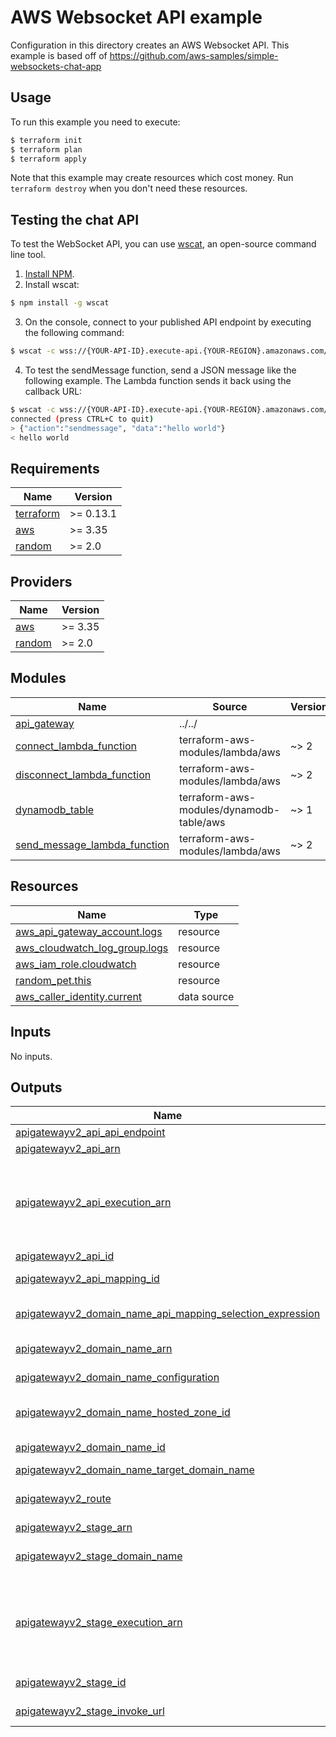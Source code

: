 # AWS Websocket API example

Configuration in this directory creates an AWS Websocket API.
This example is based off of https://github.com/aws-samples/simple-websockets-chat-app

## Usage

To run this example you need to execute:

```bash
$ terraform init
$ terraform plan
$ terraform apply
```

Note that this example may create resources which cost money. Run `terraform destroy` when you don't need these resources.

## Testing the chat API

To test the WebSocket API, you can use [wscat](https://github.com/websockets/wscat), an open-source command line tool.

1. [Install NPM](https://www.npmjs.com/get-npm).
2. Install wscat:

```bash
$ npm install -g wscat
```

3. On the console, connect to your published API endpoint by executing the following command:

```bash
$ wscat -c wss://{YOUR-API-ID}.execute-api.{YOUR-REGION}.amazonaws.com/{STAGE}
```

4. To test the sendMessage function, send a JSON message like the following example. The Lambda function sends it back using the callback URL:

```bash
$ wscat -c wss://{YOUR-API-ID}.execute-api.{YOUR-REGION}.amazonaws.com/{STAGE}
connected (press CTRL+C to quit)
> {"action":"sendmessage", "data":"hello world"}
< hello world
```

<!-- BEGINNING OF PRE-COMMIT-TERRAFORM DOCS HOOK -->
## Requirements

| Name | Version |
|------|---------|
| <a name="requirement_terraform"></a> [terraform](#requirement\_terraform) | >= 0.13.1 |
| <a name="requirement_aws"></a> [aws](#requirement\_aws) | >= 3.35 |
| <a name="requirement_random"></a> [random](#requirement\_random) | >= 2.0 |

## Providers

| Name | Version |
|------|---------|
| <a name="provider_aws"></a> [aws](#provider\_aws) | >= 3.35 |
| <a name="provider_random"></a> [random](#provider\_random) | >= 2.0 |

## Modules

| Name | Source | Version |
|------|--------|---------|
| <a name="module_api_gateway"></a> [api\_gateway](#module\_api\_gateway) | ../../ |  |
| <a name="module_connect_lambda_function"></a> [connect\_lambda\_function](#module\_connect\_lambda\_function) | terraform-aws-modules/lambda/aws | ~> 2 |
| <a name="module_disconnect_lambda_function"></a> [disconnect\_lambda\_function](#module\_disconnect\_lambda\_function) | terraform-aws-modules/lambda/aws | ~> 2 |
| <a name="module_dynamodb_table"></a> [dynamodb\_table](#module\_dynamodb\_table) | terraform-aws-modules/dynamodb-table/aws | ~> 1 |
| <a name="module_send_message_lambda_function"></a> [send\_message\_lambda\_function](#module\_send\_message\_lambda\_function) | terraform-aws-modules/lambda/aws | ~> 2 |

## Resources

| Name | Type |
|------|------|
| [aws_api_gateway_account.logs](https://registry.terraform.io/providers/hashicorp/aws/latest/docs/resources/api_gateway_account) | resource |
| [aws_cloudwatch_log_group.logs](https://registry.terraform.io/providers/hashicorp/aws/latest/docs/resources/cloudwatch_log_group) | resource |
| [aws_iam_role.cloudwatch](https://registry.terraform.io/providers/hashicorp/aws/latest/docs/resources/iam_role) | resource |
| [random_pet.this](https://registry.terraform.io/providers/hashicorp/random/latest/docs/resources/pet) | resource |
| [aws_caller_identity.current](https://registry.terraform.io/providers/hashicorp/aws/latest/docs/data-sources/caller_identity) | data source |

## Inputs

No inputs.

## Outputs

| Name | Description |
|------|-------------|
| <a name="output_apigatewayv2_api_api_endpoint"></a> [apigatewayv2\_api\_api\_endpoint](#output\_apigatewayv2\_api\_api\_endpoint) | The URI of the API |
| <a name="output_apigatewayv2_api_arn"></a> [apigatewayv2\_api\_arn](#output\_apigatewayv2\_api\_arn) | The ARN of the API |
| <a name="output_apigatewayv2_api_execution_arn"></a> [apigatewayv2\_api\_execution\_arn](#output\_apigatewayv2\_api\_execution\_arn) | The ARN prefix to be used in an aws\_lambda\_permission's source\_arn attribute or in an aws\_iam\_policy to authorize access to the @connections API. |
| <a name="output_apigatewayv2_api_id"></a> [apigatewayv2\_api\_id](#output\_apigatewayv2\_api\_id) | The API identifier |
| <a name="output_apigatewayv2_api_mapping_id"></a> [apigatewayv2\_api\_mapping\_id](#output\_apigatewayv2\_api\_mapping\_id) | The API mapping identifier |
| <a name="output_apigatewayv2_domain_name_api_mapping_selection_expression"></a> [apigatewayv2\_domain\_name\_api\_mapping\_selection\_expression](#output\_apigatewayv2\_domain\_name\_api\_mapping\_selection\_expression) | The API mapping selection expression for the domain name |
| <a name="output_apigatewayv2_domain_name_arn"></a> [apigatewayv2\_domain\_name\_arn](#output\_apigatewayv2\_domain\_name\_arn) | The ARN of the domain name |
| <a name="output_apigatewayv2_domain_name_configuration"></a> [apigatewayv2\_domain\_name\_configuration](#output\_apigatewayv2\_domain\_name\_configuration) | The domain name configuration |
| <a name="output_apigatewayv2_domain_name_hosted_zone_id"></a> [apigatewayv2\_domain\_name\_hosted\_zone\_id](#output\_apigatewayv2\_domain\_name\_hosted\_zone\_id) | The Amazon Route 53 Hosted Zone ID of the endpoint |
| <a name="output_apigatewayv2_domain_name_id"></a> [apigatewayv2\_domain\_name\_id](#output\_apigatewayv2\_domain\_name\_id) | The domain name identifier |
| <a name="output_apigatewayv2_domain_name_target_domain_name"></a> [apigatewayv2\_domain\_name\_target\_domain\_name](#output\_apigatewayv2\_domain\_name\_target\_domain\_name) | The target domain name |
| <a name="output_apigatewayv2_route"></a> [apigatewayv2\_route](#output\_apigatewayv2\_route) | Map containing the routes created and their attributes |
| <a name="output_apigatewayv2_stage_arn"></a> [apigatewayv2\_stage\_arn](#output\_apigatewayv2\_stage\_arn) | The default stage ARN |
| <a name="output_apigatewayv2_stage_domain_name"></a> [apigatewayv2\_stage\_domain\_name](#output\_apigatewayv2\_stage\_domain\_name) | Domain name of the stage (useful for CloudFront distribution) |
| <a name="output_apigatewayv2_stage_execution_arn"></a> [apigatewayv2\_stage\_execution\_arn](#output\_apigatewayv2\_stage\_execution\_arn) | The ARN prefix to be used in an aws\_lambda\_permission's source\_arn attribute or in an aws\_iam\_policy to authorize access to the @connections API. |
| <a name="output_apigatewayv2_stage_id"></a> [apigatewayv2\_stage\_id](#output\_apigatewayv2\_stage\_id) | The default stage identifier |
| <a name="output_apigatewayv2_stage_invoke_url"></a> [apigatewayv2\_stage\_invoke\_url](#output\_apigatewayv2\_stage\_invoke\_url) | The URL to invoke the API pointing to the stage |
<!-- END OF PRE-COMMIT-TERRAFORM DOCS HOOK -->
